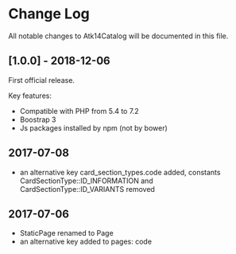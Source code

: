 # Change Log
All notable changes to Atk14Catalog will be documented in this file.

## [1.0.0] - 2018-12-06

First official release.

Key features:

- Compatible with PHP from 5.4 to 7.2
- Boostrap 3
- Js packages installed by npm (not by bower)

## 2017-07-08

- an alternative key card_section_types.code added, constants CardSectionType::ID_INFORMATION and CardSectionType::ID_VARIANTS removed

## 2017-07-06

- StaticPage renamed to Page
- an alternative key added to pages: code
